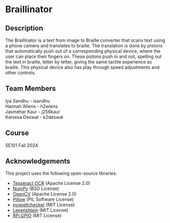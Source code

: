 # Braillinator

## Description
The Braillinator is a text from image to Braille converter that scans text using a phone camera and translates to braille. The translation is done by pistons that automatically push out of a corresponding physical device, where the user can place their fingers on. These pistons push in and out, spelling out the text in braille, letter by letter, giving the same tactile experience as braille. This physical device also has play through speed adjustments and other controls. 

## Team Members
Iya Sandhu - isandhu<br />
Hannah Wiens - h2wiens<br />
Jasmehar Kaur - j256kaur<br />
Kaniesa Deswal - k2deswal

## Course
SE101 Fall 2024

## Acknowledgements

This project uses the following open-source libraries:

* [Tesseract OCR](https://github.com/tesseract-ocr/tesseract) (Apache License 2.0)
* [NumPy](https://numpy.org/) (BSD License)
* [OpenCV](https://opencv.org/) (Apache License 2.0)
* [Pillow](https://pillow.readthedocs.io/en/stable/) (PIL Software License)
* [pyspellchecker](https://github.com/bagder/pyspellchecker) (MIT License)
* [Levenshtein](https://github.com/mikekap/levenshtein) (MIT License)
* [RPi.GPIO](https://pypi.org/project/RPi.GPIO/) (MIT License)
